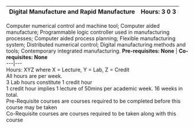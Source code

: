 **Digital Manufacture and Rapid Manufacture** | **Hours: 3 0 3**  
---|---  
Computer numerical control and machine tool; Computer aided manufacture; Programmable logic controller used in manufacturing processes; Computer aided process planning; Flexible manufacturing system; Distributed numerical control; Digital manufacturing methods and tools; Contemporary integrated manufacturing. 
**Pre-requisites: None** | **Co-requisites: None**  
---|---  
Hours: XYZ where X = Lecture, Y = Lab, Z = Credit  
All hours are per week.  
3 Lab hours constitute 1 credit hour  
1 credit hour implies 1 lecture of 50mins per academic week. 16 weeks in total.  
Pre-Requisite courses are courses required to be completed before this course may be taken  
Co-Requisite courses are courses required to be taken along with this course
